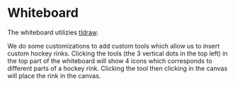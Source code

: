 # Whiteboard
The whiteboard utilizies [tldraw](https://tldraw.dev).

We do some customizations to add custom tools which allow us to insert custom hockey rinks. Clicking the tools (the 3 vertical dots in the top left) in the top part of the whiteboard will show 4 icons which corresponds to different parts of a hockey rink. Clicking the tool then clicking in the canvas will place the rink in the canvas.